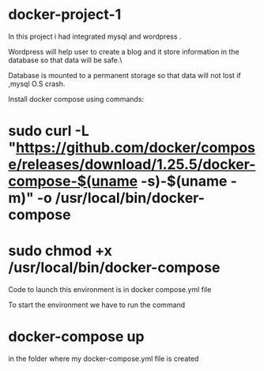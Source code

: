 # docker-project-1

In this project i had integrated mysql and wordpress .

Wordpress will help user to create a blog and it store information in the database so that data will be safe.\

Database is mounted to a permanent storage so that data will not lost if ,mysql O.S crash.

Install docker compose using commands:

# sudo curl -L "https://github.com/docker/compose/releases/download/1.25.5/docker-compose-$(uname -s)-$(uname -m)" -o /usr/local/bin/docker-compose

# sudo chmod +x /usr/local/bin/docker-compose

Code to launch this environment is in docker compose.yml file

To start the environment we have to run the command  
# docker-compose up
in the folder where my docker-compose.yml file is created

